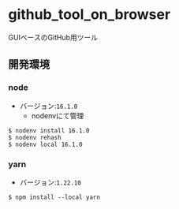 # github_tool_on_browser
GUIベースのGitHub用ツール

## 開発環境
### node
- バージョン:`16.1.0`
   - nodenvにて管理

```
$ nodenv install 16.1.0
$ nodenv rehash
$ nodenv local 16.1.0
```

### yarn
- バージョン:`1.22.10`

```
$ npm install --local yarn
```
